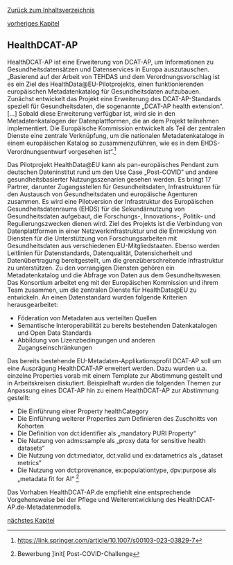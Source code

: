 [Zurück zum Inhaltsverzeichnis](https://healthdcat-ap-de.github.io/healthdcat-ap.de/report_stage_1.html)

[vorheriges Kapitel](https://healthdcat-ap-de.github.io/healthdcat-ap.de/report_stage_1/2_Ausrichtung_des_Datenmodells_an_den_Anforderungen_der_Forschung/2.5_Initialversion_Datenmodell/2.5.6_DCAT-AP.de.html)
## HealthDCAT-AP
HealthDCAT-AP ist eine Erweiterung von DCAT-AP, um Informationen zu Gesundheitsdatensätzen und Datenservices in Europa auszutauschen.
„Basierend auf der Arbeit von TEHDAS und dem Verordnungsvorschlag ist es ein Ziel des HealthData@EU-Pilotprojekts, einen funktionierenden europäischen Metadatenkatalog für Gesundheitsdaten aufzubauen. Zunächst entwickelt das Projekt eine Erweiterung des DCAT-AP-Standards speziell für Gesundheitsdaten, die sogenannte „DCAT-AP health extension“. […] Sobald diese Erweiterung verfügbar ist, wird sie in den Metadatenkatalogen der Datenplattformen, die an dem Projekt teilnehmen implementiert. Die Europäische Kommission entwickelt als Teil der zentralen Dienste eine zentrale Verknüpfung, um die nationalen Metadatenkataloge in einem europäischen Katalog so zusammenzuführen, wie es in dem EHDS-Verordnungsentwurf vorgesehen ist“.[^41]

Das Pilotprojekt HealthData@EU kann als pan-europäisches Pendant zum deutschen Dateninstitut rund um den Use Case „Post-COVID“ und andere gesundheitsbasierter Nutzungsszenarien gesehen werden. Es bringt 17 Partner, darunter Zugangsstellen für Gesundheitsdaten, Infrastrukturen für den Austausch von Gesundheitsdaten und europäische Agenturen zusammen. Es wird eine Pilotversion der Infrastruktur des Europäischen Gesundheitsdatenraums (EHDS) für die Sekundärnutzung von Gesundheitsdaten aufgebaut, die Forschungs-, Innovations-, Politik- und Regulierungszwecken dienen wird. Ziel des Projekts ist die Verbindung von Datenplattformen in einer Netzwerkinfrastruktur und die Entwicklung von Diensten für die Unterstützung von Forschungsarbeiten mit Gesundheitsdaten aus verschiedenen EU-Mitgliedstaaten. Ebenso werden Leitlinien für Datenstandards, Datenqualität, Datensicherheit und Datenübertragung bereitgestellt, um die grenzüberschreitende Infrastruktur zu unterstützen. Zu den vorrangigen Diensten gehören ein Metadatenkatalog und die Abfrage von Daten aus dem Gesundheitswesen. Das Konsortium arbeitet eng mit der Europäischen Kommission und ihrem Team zusammen, um die zentralen Dienste für HealthData@EU zu entwickeln.
An einen Datenstandard wurden folgende Kriterien herausgearbeitet:
* Föderation von Metadaten aus verteilten Quellen
* Semantische Interoperabilität zu bereits bestehenden Datenkatalogen und Open Data Standards
* Abbildung von Lizenzbedingungen und anderen Zugangseinschränkungen

Das bereits bestehende EU-Metadaten-Applikationsprofil DCAT-AP soll um eine Ausprägung HealthDCAT-AP erweitert werden. Dazu wurden u.a. einzelne Properties vorab mit einem Template zur Abstimmung gestellt und in Arbeitskreisen diskutiert.
Beispielhaft wurden die folgenden Themen zur Anpassung eines DCAT-AP hin zu einem HealthDCAT-AP zur Abstimmung gestellt:
* Die Einführung einer Property healthCategory
* Die Einführung weiterer Properties zum Definieren des Zuschnitts von Kohorten
* Die Definition von dct:identifier als „mandatory PURI Property“
* Die Nutzung von adms:sample als „proxy data for sensitive health datasets“
* Die Nutzung von dct:mediator, dct:valid und ex:datametrics als „dataset metrics“
* Die Nutzung von dct:provenance, ex:populationtype, dpv:purpose als „metadata fit for AI“ [^42]

Das Vorhaben HealthDCAT-AP.de empfiehlt eine entsprechende Vorgehensweise bei der Pflege und Weiterentwicklung des HealthDCAT-AP.de-Metadatenmodells.

[nächstes Kapitel](https://healthdcat-ap-de.github.io/healthdcat-ap.de/report_stage_1/2_Ausrichtung_des_Datenmodells_an_den_Anforderungen_der_Forschung/2.5_Initialversion_Datenmodell/2.5.8_Croissant_Format_Specification.html)

[^41]:https://link.springer.com/article/10.1007/s00103-023-03829-7
[^42]:Bewerbung ]init[ Post-COVID-Challenge
